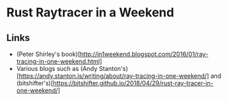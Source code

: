 # Rust Raytracer in a Weekend

## Links

+ (Peter Shirley's book)[http://in1weekend.blogspot.com/2016/01/ray-tracing-in-one-weekend.html]
+ Various blogs such as (Andy Stanton's)[https://andy.stanton.is/writing/about/ray-tracing-in-one-weekend/] and (bitshifter's)[https://bitshifter.github.io/2018/04/29/rust-ray-tracer-in-one-weekend/]
